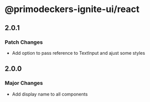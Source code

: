# @primodeckers-ignite-ui/react

## 2.0.1

### Patch Changes

- Add option to pass reference to TextInput and ajust some styles

## 2.0.0

### Major Changes

- Add display name to all components
